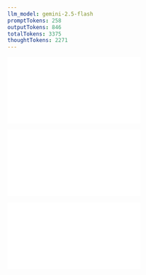 ```yaml
---
llm_model: gemini-2.5-flash
promptTokens: 258
outputTokens: 846
totalTokens: 3375
thoughtTokens: 2271
---
```


![@](steps/Prompt.773364f3.md)

![@](steps/_.e11c2373.md)

![@](steps/response.bc341f8d.md)